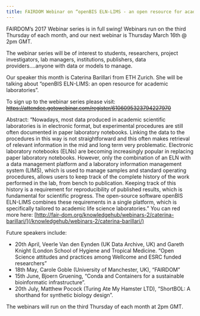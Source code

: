 ```yaml
---
title: FAIRDOM Webinar on “openBIS ELN-LIMS - an open resource for academic laboratories” Thursday 16th March @ 2pm GMT
---
```

FAIRDOM’s 2017 Webinar series is in full swing! Webinars run on the third Thursday of each month, and our next webinar is Thursday March 16th @ 2pm GMT.

The webinar series will be of interest to students, researchers, project investigators, lab managers, institutions, publishers, data providers….anyone with data or models to manage.

Our speaker this month is Caterina Barillari from ETH Zurich. She will be talking about “openBIS ELN-LIMS: an open resource for academic laboratories”.

To sign up to the webinar series please visit: ~~https://attendee.gotowebinar.com/register/6106095323794227970~~

Abstract: “Nowadays, most data produced in academic scientific laboratories is in electronic format, 
but experimental procedures are still often documented in paper laboratory notebooks. 
Linking the data to the procedures in this way is not straightforward and this often makes retrieval of relevant information in the mid and long term very problematic. 
Electronic laboratory notebooks (ELNs) are becoming increasingly popular in replacing paper laboratory notebooks. 
However, only the combination of an ELN with a data management platform and a laboratory information management system (LIMS), which is used to manage samples and standard operating procedures, allows users to keep track of the complete history of the work performed in the lab, from bench to publication. Keeping track of this history is a requirement for reproducibility of published results, which is fundamental for scientific progress. The open-source software openBIS ELN-LIMS combines these requirements in a single platform, which is specifically tailored to academic life science laboratories.” You can red more here: [http://fair-dom.org/knowledgehub/webinars-2/caterina-barillari/](/knowledgehub/webinars-2/caterina-barillari/)

Future speakers include:
* 20th April, Veerle Van den Eynden (UK Data Archive, UK) and Gareth Knight (London School of Hygiene and Tropical Medicine. “Open Science attitudes and practices among Wellcome and ESRC funded researchers”
* 18th May, Carole Goble (University of Manchester, UK), “FAIRDOM”
* 15th June, Bjoern Gruening, “Conda and Containers for a sustainable bioinformatic infrastructure”.
* 20th July, Matthew Pocock (Turing Ate My Hamster LTD), “ShortBOL: A shorthand for synthetic biology design”.

The webinars will run on the third Thursday of each month at 2pm GMT.
